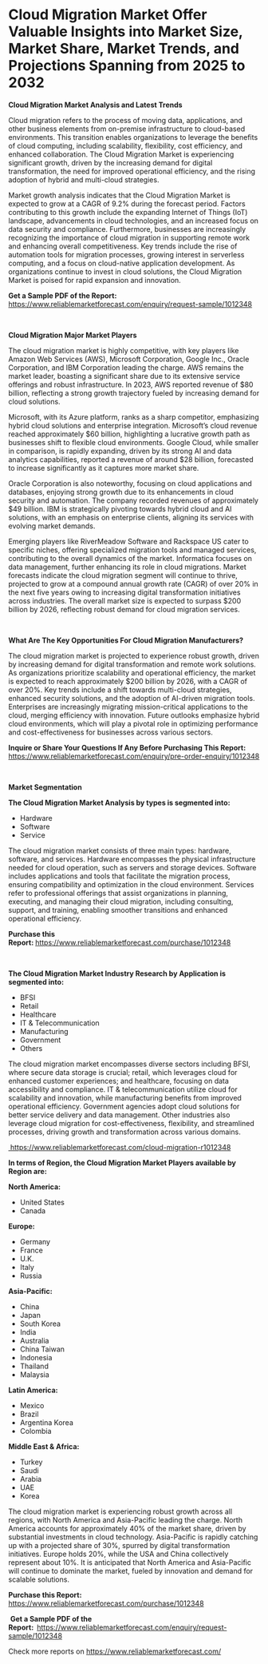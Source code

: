<p><h1>Cloud Migration Market Offer Valuable Insights into Market Size, Market Share, Market Trends, and Projections Spanning from 2025 to 2032</h1></p><p><strong>Cloud Migration Market Analysis and Latest Trends</strong></p>
<p><p>Cloud migration refers to the process of moving data, applications, and other business elements from on-premise infrastructure to cloud-based environments. This transition enables organizations to leverage the benefits of cloud computing, including scalability, flexibility, cost efficiency, and enhanced collaboration. The Cloud Migration Market is experiencing significant growth, driven by the increasing demand for digital transformation, the need for improved operational efficiency, and the rising adoption of hybrid and multi-cloud strategies.</p><p>Market growth analysis indicates that the Cloud Migration Market is expected to grow at a CAGR of 9.2% during the forecast period. Factors contributing to this growth include the expanding Internet of Things (IoT) landscape, advancements in cloud technologies, and an increased focus on data security and compliance. Furthermore, businesses are increasingly recognizing the importance of cloud migration in supporting remote work and enhancing overall competitiveness. Key trends include the rise of automation tools for migration processes, growing interest in serverless computing, and a focus on cloud-native application development. As organizations continue to invest in cloud solutions, the Cloud Migration Market is poised for rapid expansion and innovation.</p></p>
<p><strong>Get a Sample PDF of the Report:&nbsp;</strong> <a href="https://www.reliablemarketforecast.com/enquiry/request-sample/1012348?utm_campaign=3071&utm_medium=2&utm_source=Github&utm_content=ia&utm_term=06032025&utm_id=cloud-migration">https://www.reliablemarketforecast.com/enquiry/request-sample/1012348</a></p>
<p>&nbsp;</p>
<p><strong>Cloud Migration Major Market Players</strong></p>
<p><p>The cloud migration market is highly competitive, with key players like Amazon Web Services (AWS), Microsoft Corporation, Google Inc., Oracle Corporation, and IBM Corporation leading the charge. AWS remains the market leader, boasting a significant share due to its extensive service offerings and robust infrastructure. In 2023, AWS reported revenue of $80 billion, reflecting a strong growth trajectory fueled by increasing demand for cloud solutions.</p><p>Microsoft, with its Azure platform, ranks as a sharp competitor, emphasizing hybrid cloud solutions and enterprise integration. Microsoft’s cloud revenue reached approximately $60 billion, highlighting a lucrative growth path as businesses shift to flexible cloud environments. Google Cloud, while smaller in comparison, is rapidly expanding, driven by its strong AI and data analytics capabilities, reported a revenue of around $28 billion, forecasted to increase significantly as it captures more market share.</p><p>Oracle Corporation is also noteworthy, focusing on cloud applications and databases, enjoying strong growth due to its enhancements in cloud security and automation. The company recorded revenues of approximately $49 billion. IBM is strategically pivoting towards hybrid cloud and AI solutions, with an emphasis on enterprise clients, aligning its services with evolving market demands.</p><p>Emerging players like RiverMeadow Software and Rackspace US cater to specific niches, offering specialized migration tools and managed services, contributing to the overall dynamics of the market. Informatica focuses on data management, further enhancing its role in cloud migrations. Market forecasts indicate the cloud migration segment will continue to thrive, projected to grow at a compound annual growth rate (CAGR) of over 20% in the next five years owing to increasing digital transformation initiatives across industries. The overall market size is expected to surpass $200 billion by 2026, reflecting robust demand for cloud migration services.</p></p>
<p>&nbsp;</p>
<p><strong>What Are The Key Opportunities For Cloud Migration Manufacturers?</strong></p>
<p><p>The cloud migration market is projected to experience robust growth, driven by increasing demand for digital transformation and remote work solutions. As organizations prioritize scalability and operational efficiency, the market is expected to reach approximately $200 billion by 2026, with a CAGR of over 20%. Key trends include a shift towards multi-cloud strategies, enhanced security solutions, and the adoption of AI-driven migration tools. Enterprises are increasingly migrating mission-critical applications to the cloud, merging efficiency with innovation. Future outlooks emphasize hybrid cloud environments, which will play a pivotal role in optimizing performance and cost-effectiveness for businesses across various sectors.</p></p>
<p><strong>Inquire or Share Your Questions If Any Before Purchasing This Report:</strong> <a href="https://www.reliablemarketforecast.com/enquiry/pre-order-enquiry/1012348?utm_campaign=3071&utm_medium=2&utm_source=Github&utm_content=ia&utm_term=06032025&utm_id=cloud-migration">https://www.reliablemarketforecast.com/enquiry/pre-order-enquiry/1012348</a></p>
<p>&nbsp;</p>
<p><strong>Market Segmentation</strong></p>
<p><strong>The Cloud Migration Market Analysis by types is segmented into:</strong></p>
<p><ul><li>Hardware</li><li>Software</li><li>Service</li></ul></p>
<p><p>The cloud migration market consists of three main types: hardware, software, and services. Hardware encompasses the physical infrastructure needed for cloud operation, such as servers and storage devices. Software includes applications and tools that facilitate the migration process, ensuring compatibility and optimization in the cloud environment. Services refer to professional offerings that assist organizations in planning, executing, and managing their cloud migration, including consulting, support, and training, enabling smoother transitions and enhanced operational efficiency.</p></p>
<p><strong>Purchase this Report:&nbsp;</strong><a href="https://www.reliablemarketforecast.com/purchase/1012348?utm_campaign=3071&utm_medium=2&utm_source=Github&utm_content=ia&utm_term=06032025&utm_id=cloud-migration">https://www.reliablemarketforecast.com/purchase/1012348</a></p>
<p>&nbsp;</p>
<p><strong>The Cloud Migration Market Industry Research by Application is segmented into:</strong></p>
<p><ul><li>BFSI</li><li>Retail</li><li>Healthcare</li><li>IT & Telecommunication</li><li>Manufacturing</li><li>Government</li><li>Others</li></ul></p>
<p><p>The cloud migration market encompasses diverse sectors including BFSI, where secure data storage is crucial; retail, which leverages cloud for enhanced customer experiences; and healthcare, focusing on data accessibility and compliance. IT & telecommunication utilize cloud for scalability and innovation, while manufacturing benefits from improved operational efficiency. Government agencies adopt cloud solutions for better service delivery and data management. Other industries also leverage cloud migration for cost-effectiveness, flexibility, and streamlined processes, driving growth and transformation across various domains.</p></p>
<p><a href="https://www.reliablemarketforecast.com/cloud-migration-r1012348?utm_campaign=3071&utm_medium=2&utm_source=Github&utm_content=ia&utm_term=06032025&utm_id=cloud-migration">&nbsp;https://www.reliablemarketforecast.com/cloud-migration-r1012348</a></p>
<p><strong>In terms of Region, the Cloud Migration Market Players available by Region are:</strong></p>
<p>
    <p> <strong> North America: </strong>
        <ul>
            <li>United States</li>
            <li>Canada</li>
        </ul>
        </p> 
    <p> <strong> Europe: </strong>
        <ul>
            <li>Germany</li>
            <li>France</li>
            <li>U.K.</li>
            <li>Italy</li>
            <li>Russia</li>
        </ul>
        </p> 
    <p> <strong> Asia-Pacific: </strong>
        <ul>
            <li>China</li>
            <li>Japan</li>
            <li>South Korea</li>
            <li>India</li>
            <li>Australia</li>
            <li>China Taiwan</li>
            <li>Indonesia</li>
            <li>Thailand</li>
            <li>Malaysia</li>
        </ul>
        </p> 
    <p> <strong> Latin America: </strong>
        <ul>
            <li>Mexico</li>
            <li>Brazil</li>
            <li>Argentina Korea</li>
            <li>Colombia</li>
        </ul>
        </p> 
    <p> <strong> Middle East & Africa: </strong>
        <ul>
            <li>Turkey</li>
            <li>Saudi</li>
            <li>Arabia</li>
            <li>UAE</li>
            <li>Korea</li>
        </ul>
    </p>
    </p>
<p><p>The cloud migration market is experiencing robust growth across all regions, with North America and Asia-Pacific leading the charge. North America accounts for approximately 40% of the market share, driven by substantial investments in cloud technology. Asia-Pacific is rapidly catching up with a projected share of 30%, spurred by digital transformation initiatives. Europe holds 20%, while the USA and China collectively represent about 10%. It is anticipated that North America and Asia-Pacific will continue to dominate the market, fueled by innovation and demand for scalable solutions.</p></p>
<p><strong>Purchase this Report: </strong><a href="https://www.reliablemarketforecast.com/purchase/1012348?utm_campaign=3071&utm_medium=2&utm_source=Github&utm_content=ia&utm_term=06032025&utm_id=cloud-migration">https://www.reliablemarketforecast.com/purchase/1012348</a></p>
<p>&nbsp;<strong>Get a Sample PDF of the Report:&nbsp;&nbsp;</strong><a href="https://www.reliablemarketforecast.com/enquiry/request-sample/1012348?utm_campaign=3071&utm_medium=2&utm_source=Github&utm_content=ia&utm_term=06032025&utm_id=cloud-migration">https://www.reliablemarketforecast.com/enquiry/request-sample/1012348</a></p>
<p><strong></strong></p>
<p>Check more reports on <a href="https://www.reliablemarketforecast.com/?utm_campaign=3071&utm_medium=2&utm_source=Github&utm_content=ia&utm_term=06032025&utm_id=cloud-migration">https://www.reliablemarketforecast.com/</a></p>